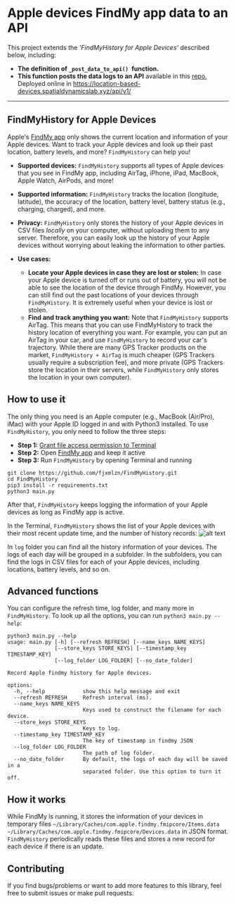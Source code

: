 # **Apple devices FindMy app data to an API**

This project extends the *'FindMyHistory for Apple Devices'* described below, including:

* **The definition of `_post_data_to_api() `function.**
* **This function posts the data logs to an API** available in this [repo.](https://github.com/SpatialDynamicsLab/location-based-connected-devices-API) Deployed online in https://location-based-devices.spatialdynamicslab.xyz/api/v1/


---

## FindMyHistory for Apple Devices

Apple's [FindMy app](https://apps.apple.com/us/app/find-my/id1514844621) only shows the current location and information of your Apple devices. Want to track your Apple devices and look up their past location, battery levels, and more? `FindMyHistory` can help you!

* **Supported devices:** `FindMyHistory` supports all types of Apple devices that you see in FindMy app, including AirTag, iPhone, iPad, MacBook, Apple Watch, AirPods, and more!

* **Supported information:** `FindMyHistory` tracks the location (longitude, latitude), the accuracy of the location, battery level, battery status (e.g., charging, charged), and more.

* **Privacy:** `FindMyHistory` only stores the history of your Apple devices in CSV files *locally* on your computer, without uploading them to any server. Therefore, you can easily look up the history of your Apple devices without worrying about leaking the information to other parties. 

* **Use cases:** 
	* **Locate your Apple devices in case they are lost or stolen:** In case your Apple device is turned off or runs out of battery, you will not be able to see the location of the device through FindMy. However, you can still find out the past locations of your devices through `FindMyHistory`. It is extremely useful when your device is lost or stolen. 
	* **Find and track anything you want:** Note that `FindMyHistory` supports AirTag. This means that you can use FindMyHistory to track the history location of everything you want. For example, you can put an AirTag in your car, and use `FindMyHistory` to record your car's trajectory. While there are many GPS Tracker products on the market, `FindMyHistory + AirTag` is much cheaper (GPS Trackers usually require a subscription fee), and more private (GPS Trackers store the location in their servers, while `FindMyHistory` only stores the location in your own computer).

## How to use it

The only thing you need is an Apple computer (e.g., MacBook (Air/Pro), iMac) with your Apple ID logged in and with Python3 installed. To use `FindMyHistory`, you only need to follow the three steps: 

* **Step 1:** [Grant file access permission to Terminal](https://osxdaily.com/2018/10/09/fix-operation-not-permitted-terminal-error-macos/) 
* **Step 2:** Open [FindMy app](https://apps.apple.com/us/app/find-my/id1514844621) and keep it active
* **Step 3:** Run `FindMyHistory` by opening Terminal and running

```
git clone https://github.com/fjxmlzn/FindMyHistory.git
cd FindMyHistory
pip3 install -r requirements.txt
python3 main.py
```

After that, `FindMyHistory` keeps logging the information of your Apple devices as long as FindMy app is active. 

In the Terminal, `FindMyHistory` shows the list of your Apple devices with their most recent update time, and the number of history records:
![alt text](figures/terminal.png)

In `log` folder you can find all the history information of your devices. The logs of each day will be grouped in a subfolder. In the subfolders, you can find the logs in CSV files for each of your Apple devices, including locations, battery levels, and so on.


## Advanced functions

You can configure the refresh time, log folder, and many more in `FindMyHistory`. To look up all the options, you can run `python3 main.py --help`:

```
python3 main.py --help
usage: main.py [-h] [--refresh REFRESH] [--name_keys NAME_KEYS]
               [--store_keys STORE_KEYS] [--timestamp_key TIMESTAMP_KEY]
               [--log_folder LOG_FOLDER] [--no_date_folder]

Record Apple findmy history for Apple devices.

options:
  -h, --help            show this help message and exit
  --refresh REFRESH     Refresh interval (ms).
  --name_keys NAME_KEYS
                        Keys used to construct the filename for each device.
  --store_keys STORE_KEYS
                        Keys to log.
  --timestamp_key TIMESTAMP_KEY
                        The key of timestamp in findmy JSON
  --log_folder LOG_FOLDER
                        The path of log folder.
  --no_date_folder      By default, the logs of each day will be saved in a
                        separated folder. Use this option to turn it off.
```

## How it works

While FindMy is running, it stores the information of your devices in temporary files `~/Library/Caches/com.apple.findmy.fmipcore/Items.data` `~/Library/Caches/com.apple.findmy.fmipcore/Devices.data` in JSON format. `FindMyHistory` periodically reads these files and stores a new record for each device if there is an update. 

## Contributing

If you find bugs/problems or want to add more features to this library, feel free to submit issues or make pull requests.

